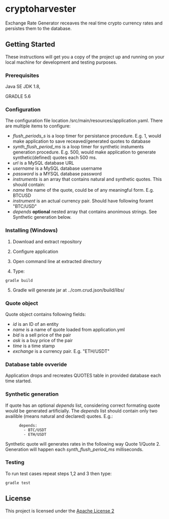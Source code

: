 # cryptoharvester
 Exchange Rate Generator receaves the real time crypto currency rates and persistes them to the database.

## Getting Started

These instructions will get you a copy of the project up and running on your local machine for development and testing purposes.

### Prerequisites

Java SE JDK 1.8,

GRADLE 5.6

### Configuration

The configuration file location /src/main/resources/application.yaml. There are multiple items to configure:

- *flush_periods_s* is a loop timer for persistance procedure. E.g. 1, would make application to save receaved/generated quotes to database
- *synth_flush_period_ms* is a loop timer for synthetic instuments generation procedure. E.g. 500, would make application to generate synthetic(defined) quotes each 500 ms.
- *url* is a MySQL database URL
- *username* is a MySQL database username
- *password* is a MYSQL database password
- *instruments* is an array that contains natural and synthetic quotes. This should contain:
 - *name* the name of the quote, could be of any meaningful form. E.g. BTCUSD
 - *instrument* is an actual currency pair. Should have following foramt "BTC/USD"
 - *depends* **optional** nested array that contains anonimous strings. See Synthetic generation below.

### Installing (Windows)

1. Download and extract repository

2. Configure application

3. Open command line at extracted directory

4. Type:
```
gradle build
```
5. Gradle will generate jar at ../com.crud.json/build/libs/

### Quote object

Quote object contains following fields:

- *id* is an ID of an entity
- *name* is a name of quote loaded from application.yml
- *bid* is a sell price of the pair
- *ask* is a buy price of the pair
- *time* is a time stamp
- *exchange* is a currency pair. E.g. "ETH/USDT"

### Database table ovveride

Application drops and recreates QUOTES table in provided database each time started.

### Synthetic generation

If quote has an optional *depends* list, considering correct formating quote would be generated artificially. The *depends* list should contain only two availible (means natural and declared) quotes. E.g.:

```
      depends:
        - BTC/USDT
        - ETH/USDT
```

Synthetic quote will generates rates in the following way Quote 1/Quote 2. Generation will happen each *synth_flush_period_ms* milliseconds.

### Testing

To run test cases repeat steps 1,2 and 3 then type:
```
gradle test
```
## License

This project is licensed under the [Apache License 2](https://www.apache.org/licenses/LICENSE-2.0)
